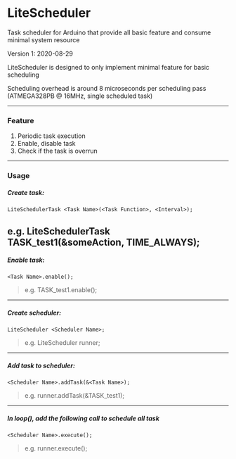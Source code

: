 # LiteScheduler
Task scheduler for Arduino that provide all basic feature and consume minimal system resource

Version 1: 2020-08-29

LiteScheduler is designed to only implement minimal feature for basic scheduling

Scheduling overhead is around 8 microseconds per scheduling pass (ATMEGA328PB @ 16MHz, single scheduled task)

------------

### Feature
1) Periodic task execution
2) Enable, disable task
3) Check if the task is overrun

------------

### Usage

##### Create task:
```
LiteSchedulerTask <Task Name>(<Task Function>, <Interval>);
```
e.g. LiteSchedulerTask TASK_test1(&someAction, TIME_ALWAYS);
----

##### Enable task:
```
<Task Name>.enable();
```
> e.g. TASK_test1.enable();
----


##### Create scheduler:
```
LiteScheduler <Scheduler Name>;
```
> e.g. LiteScheduler runner;
----

##### Add task to scheduler:
```
<Scheduler Name>.addTask(&<Task Name>);
```
> e.g. runner.addTask(&TASK_test1);
----

##### In loop(), add the following call to schedule all task
```
<Scheduler Name>.execute();
```
> e.g. runner.execute();
   
